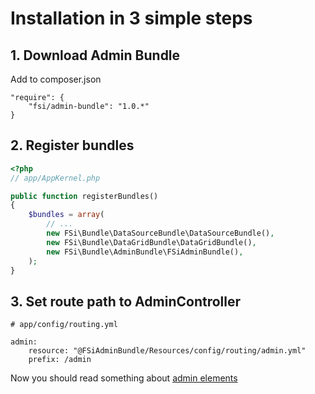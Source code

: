 # Installation in 3 simple steps

## 1. Download Admin Bundle

Add to composer.json

```
"require": {
    "fsi/admin-bundle": "1.0.*"
}
```

## 2. Register bundles

```php
<?php
// app/AppKernel.php

public function registerBundles()
{
    $bundles = array(
        // ...
        new FSi\Bundle\DataSourceBundle\DataSourceBundle(),
        new FSi\Bundle\DataGridBundle\DataGridBundle(),
        new FSi\Bundle\AdminBundle\FSiAdminBundle(),
    );
}
```

## 3. Set route path to AdminController

```
# app/config/routing.yml

admin:
    resource: "@FSiAdminBundle/Resources/config/routing/admin.yml"
    prefix: /admin
```

Now you should read something about [admin elements](Resources/doc/admin_element.md)